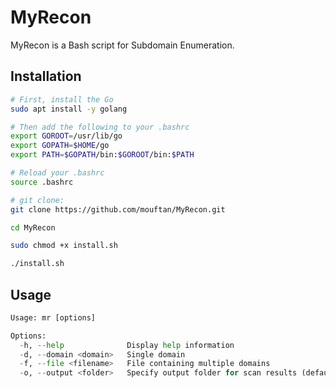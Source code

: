 # MyRecon

MyRecon is a Bash script for Subdomain Enumeration.

## Installation


```bash
# First, install the Go
sudo apt install -y golang
```


```bash
# Then add the following to your .bashrc
export GOROOT=/usr/lib/go
export GOPATH=$HOME/go
export PATH=$GOPATH/bin:$GOROOT/bin:$PATH
```


```bash
# Reload your .bashrc
source .bashrc
```

```bash
# git clone:
git clone https://github.com/mouftan/MyRecon.git
```

```bash
cd MyRecon
```
```bash
sudo chmod +x install.sh
```
```bash
./install.sh
```

## Usage

```python
Usage: mr [options]

Options:
  -h, --help              Display help information
  -d, --domain <domain>   Single domain
  -f, --file <filename>   File containing multiple domains
  -o, --output <folder>   Specify output folder for scan results (default: ./output)
```
